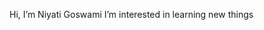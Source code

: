 Hi, I’m Niyati Goswami 
I’m interested in learning new things

<!---
NiyatiGoswami/NiyatiGoswami is a ✨ special ✨ repository because its `README.md` (this file) appears on your GitHub profile.
You can click the Preview link to take a look at your changes.
--->
